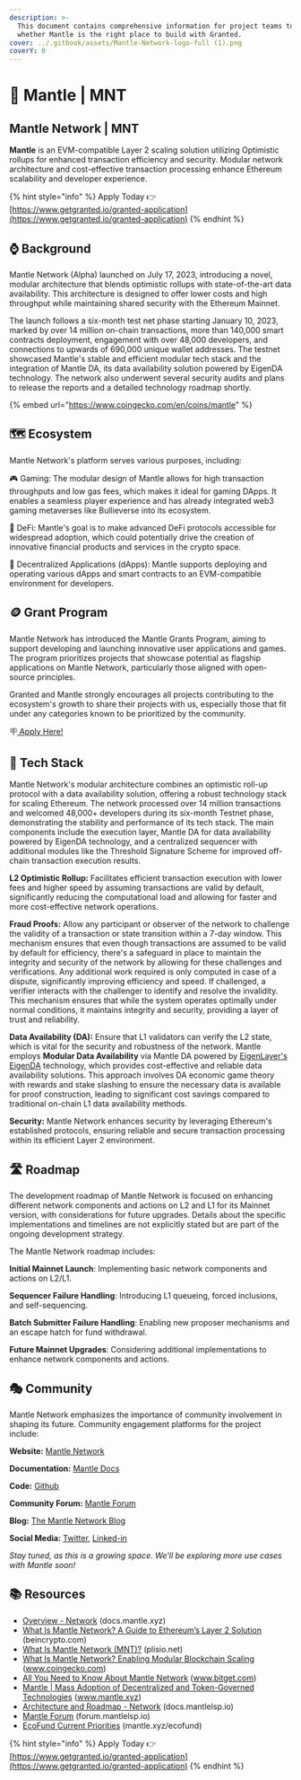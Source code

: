 ```yaml
---
description: >-
  This document contains comprehensive information for project teams to know
  whether Mantle is the right place to build with Granted.
cover: ../.gitbook/assets/Mantle-Network-logo-full (1).png
coverY: 0
---
```


# 🐩 Mantle | MNT

## Mantle Network | MNT

**Mantle** is an EVM-compatible Layer 2 scaling solution utilizing Optimistic rollups for enhanced transaction efficiency and security. Modular network architecture and cost-effective transaction processing enhance Ethereum scalability and developer experience.

{% hint style="info" %}
Apply Today 👉 [https://www.getgranted.io/granted-application](https://www.getgranted.io/granted-application)
{% endhint %}

## ⌚️ Background

Mantle Network (Alpha) launched on July 17, 2023, introducing a novel, modular architecture that blends optimistic rollups with state-of-the-art data availability. This architecture is designed to offer lower costs and high throughput while maintaining shared security with the Ethereum Mainnet.&#x20;

The launch follows a six-month test net phase starting January 10, 2023, marked by over 14 million on-chain transactions, more than 140,000 smart contracts deployment, engagement with over 48,000 developers, and connections to upwards of 690,000 unique wallet addresses. The testnet showcased Mantle's stable and efficient modular tech stack and the integration of Mantle DA, its data availability solution powered by EigenDA technology. The network also underwent several security audits and plans to release the reports and a detailed technology roadmap shortly.

{% embed url="https://www.coingecko.com/en/coins/mantle" %}

## 🗺️ Ecosystem

Mantle Network's platform serves various purposes, including:

🎮 Gaming: The modular design of Mantle allows for high transaction throughputs and low gas fees, which makes it ideal for gaming DApps. It enables a seamless player experience and has already integrated web3 gaming metaverses like Bullieverse into its ecosystem.

🏦 DeFi: Mantle's goal is to make advanced DeFi protocols accessible for widespread adoption, which could potentially drive the creation of innovative financial products and services in the crypto space.

📱 Decentralized Applications (dApps): Mantle supports deploying and operating various dApps and smart contracts to an EVM-compatible environment for developers.

## 🪙 Grant Program

Mantle Network has introduced the Mantle Grants Program, aiming to support developing and launching innovative user applications and games. The program prioritizes projects that showcase potential as flagship applications on Mantle Network, particularly those aligned with open-source principles.&#x20;

Granted and Mantle strongly encourages all projects contributing to the ecosystem's growth to share their projects with us, especially those that fit under any categories known to be prioritized by the community.&#x20;

🪧[ Apply Here!](https://www.getgranted.io/granted-application)

## 🧱 Tech Stack

Mantle Network's modular architecture combines an optimistic roll-up protocol with a data availability solution, offering a robust technology stack for scaling Ethereum. The network processed over 14 million transactions and welcomed 48,000+ developers during its six-month Testnet phase, demonstrating the stability and performance of its tech stack. The main components include the execution layer, Mantle DA for data availability powered by EigenDA technology, and a centralized sequencer with additional modules like the Threshold Signature Scheme for improved off-chain transaction execution results.

**L2 Optimistic Rollup:** Facilitates efficient transaction execution with lower fees and higher speed by assuming transactions are valid by default, significantly reducing the computational load and allowing for faster and more cost-effective network operations.

**Fraud Proofs:** Allow any participant or observer of the network to challenge the validity of a transaction or state transition within a 7-day window. This mechanism ensures that even though transactions are assumed to be valid by default for efficiency, there's a safeguard in place to maintain the integrity and security of the network by allowing for these challenges and verifications. Any additional work required is only computed in case of a dispute, significantly improving efficiency and speed. If challenged, a verifier interacts with the challenger to identify and resolve the invalidity. This mechanism ensures that while the system operates optimally under normal conditions, it maintains integrity and security, providing a layer of trust and reliability.

**Data Availability (DA):** Ensure that L1 validators can verify the L2 state, which is vital for the security and robustness of the network. Mantle employs **Modular Data Availability** via Mantle DA powered by [EigenLayer's EigenDA](https://www.blog.eigenlayer.xyz/tag/eigenda/) technology, which provides cost-effective and reliable data availability solutions. This approach involves DA economic game theory with rewards and stake slashing to ensure the necessary data is available for proof construction, leading to significant cost savings compared to traditional on-chain L1 data availability methods.

**Security:** Mantle Network enhances security by leveraging Ethereum's established protocols, ensuring reliable and secure transaction processing within its efficient Layer 2 environment.

## 🛣️ Roadmap

The development roadmap of Mantle Network is focused on enhancing different network components and actions on L2 and L1 for its Mainnet version, with considerations for future upgrades. Details about the specific implementations and timelines are not explicitly stated but are part of the ongoing development strategy.&#x20;

The Mantle Network roadmap includes:

**Initial Mainnet Launch**: Implementing basic network components and actions on L2/L1.

**Sequencer Failure Handling**: Introducing L1 queueing, forced inclusions, and self-sequencing.

**Batch Submitter Failure Handling**: Enabling new proposer mechanisms and an escape hatch for fund withdrawal.

**Future Mainnet Upgrades**: Considering additional implementations to enhance network components and actions.

## 🎭 Community

Mantle Network emphasizes the importance of community involvement in shaping its future. Community engagement platforms for the project include:

**Website:** [Mantle Network](https://www.mantle.xyz)

**Documentation:** [Mantle Docs](https://docs.mantle.xyz)

**Code:** [Github](https://github.com/mantlenetworkio)

**Community Forum:** [Mantle Forum](https://forum.mantlelsp.io)

**Blog:** [The Mantle Network Blog](https://www.mantle.xyz/blog)

**Social Media:** [Twitter](https://twitter.com/0xMantle), [Linked-in](https://www.linkedin.com/company/0xmantle/)

_Stay tuned, as this is a growing space. We'll be exploring more use cases with Mantle soon!_

## 📚 Resources

* [Overview - Network](https://docs.mantle.xyz) (docs.mantle.xyz)
* [What Is Mantle Network? A Guide to Ethereum’s Layer 2 Solution](https://beincrypto.com) (beincrypto.com)
* [What Is Mantle Network (MNT)?](https://plisio.net) (plisio.net)
* [What Is Mantle Network? Enabling Modular Blockchain Scaling](https://www.coingecko.com) (www.coingecko.com)
* [All You Need to Know About Mantle Network](https://www.bitget.com) (www.bitget.com)
* [Mantle | Mass Adoption of Decentralized and Token-Governed Technologies](https://www.mantle.xyz) (www.mantle.xyz)
* [Architecture and Roadmap - Network](https://docs.mantlelsp.io) (docs.mantlelsp.io)
* [Mantle Forum](https://forum.mantlelsp.io) (forum.mantlelsp.io)
* [EcoFund Current Priorities](https://www.mantle.xyz/ecofund) (mantle.xyz/ecofund)

{% hint style="info" %}
Apply Today 👉 [https://www.getgranted.io/granted-application](https://www.getgranted.io/granted-application)
{% endhint %}
